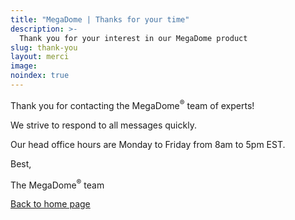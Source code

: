 ```yaml
---
title: "MegaDome | Thanks for your time"
description: >-
  Thank you for your interest in our MegaDome product
slug: thank-you
layout: merci
image: 
noindex: true
---
```


Thank you for contacting the MegaDome<sup>&reg;</sup> team of experts! 

We strive to respond to all messages quickly. 

Our head office hours are Monday to Friday from 8am to 5pm EST. 

Best,
 
The MegaDome<sup>&reg;</sup> team

[Back to home page](/)
